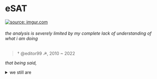 # eSAT
<a href="https://imgur.com/Zk8OzQk"><img src="https://i.imgur.com/Zk8OzQk.png" title="source: imgur.com" /></a>
###### the analysis is severely limited by my complete lack of understanding of what i am doing

>  † @editor99 ☭, 2010 ~ 2022

*that being said,*

<details>
<summary>we still are</summary>

talented elites

btw
</details>

